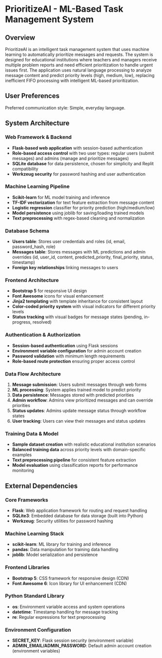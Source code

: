 # PrioritizeAI - ML-Based Task Management System

## Overview

PrioritizeAI is an intelligent task management system that uses machine learning to automatically prioritize messages and requests. The system is designed for educational institutions where teachers and managers receive multiple problem reports and need efficient prioritization to handle urgent issues first. The application uses natural language processing to analyze message content and predict priority levels (high, medium, low), replacing inefficient FIFO processing with intelligent ML-based prioritization.

## User Preferences

Preferred communication style: Simple, everyday language.

## System Architecture

### Web Framework & Backend
- **Flask-based web application** with session-based authentication
- **Role-based access control** with two user types: regular users (submit messages) and admins (manage and prioritize messages)
- **SQLite database** for data persistence, chosen for simplicity and Replit compatibility
- **Werkzeug security** for password hashing and user authentication

### Machine Learning Pipeline
- **Scikit-learn** for ML model training and inference
- **TF-IDF vectorization** for text feature extraction from message content
- **Logistic regression** classifier for priority prediction (high/medium/low)
- **Model persistence** using joblib for saving/loading trained models
- **Text preprocessing** with regex-based cleaning and normalization

### Database Schema
- **Users table**: Stores user credentials and roles (id, email, password_hash, role)
- **Messages table**: Stores messages with ML predictions and admin overrides (id, user_id, content, predicted_priority, final_priority, status, timestamp)
- **Foreign key relationships** linking messages to users

### Frontend Architecture
- **Bootstrap 5** for responsive UI design
- **Font Awesome** icons for visual enhancement
- **Jinja2 templating** with template inheritance for consistent layout
- **Color-coded priority system** with visual indicators for different priority levels
- **Status tracking** with visual badges for message states (pending, in-progress, resolved)

### Authentication & Authorization
- **Session-based authentication** using Flask sessions
- **Environment variable configuration** for admin account creation
- **Password validation** with minimum length requirements
- **Role-based route protection** ensuring proper access control

### Data Flow Architecture
1. **Message submission**: Users submit messages through web forms
2. **ML processing**: System applies trained model to predict priority
3. **Data persistence**: Messages stored with predicted priorities
4. **Admin workflow**: Admins view prioritized messages and can override priorities
5. **Status updates**: Admins update message status through workflow states
6. **User tracking**: Users can view their messages and status updates

### Training Data & Model
- **Sample dataset creation** with realistic educational institution scenarios
- **Balanced training data** across priority levels with domain-specific examples
- **Text preprocessing pipeline** for consistent feature extraction
- **Model evaluation** using classification reports for performance monitoring

## External Dependencies

### Core Frameworks
- **Flask**: Web application framework for routing and request handling
- **SQLite3**: Embedded database for data storage (built into Python)
- **Werkzeug**: Security utilities for password hashing

### Machine Learning Stack
- **scikit-learn**: ML library for training and inference
- **pandas**: Data manipulation for training data handling
- **joblib**: Model serialization and persistence

### Frontend Libraries
- **Bootstrap 5**: CSS framework for responsive design (CDN)
- **Font Awesome 6**: Icon library for UI enhancement (CDN)

### Python Standard Library
- **os**: Environment variable access and system operations
- **datetime**: Timestamp handling for message tracking
- **re**: Regular expressions for text preprocessing

### Environment Configuration
- **SECRET_KEY**: Flask session security (environment variable)
- **ADMIN_EMAIL/ADMIN_PASSWORD**: Default admin account creation (environment variables)